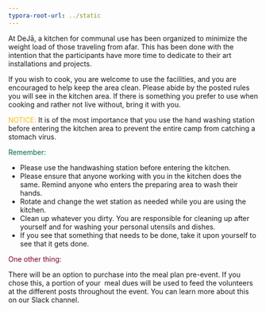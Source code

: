 ```yaml
---
typora-root-url: ../static
---
```


At DeJā, a kitchen for communal use has been organized to minimize the weight load of those traveling from afar.  This has been done with the intention that the participants have more time to dedicate to their art installations and projects.  

If you wish to cook, you are welcome to use the facilities, and you are encouraged to help keep the area clean.  Please abide by the posted rules you will see in the kitchen area. If there is something you prefer to use when cooking and rather not live without,  bring it with you.


 <span style="color:#fdb913;">NOTICE: </span>  It is of the most importance that you use the hand washing station before entering the kitchen area to prevent the entire camp from catching a stomach virus.

 <span style="color:#006a44;">Remember:</span>

- Please use the handwashing station before entering the kitchen.
- Please ensure that anyone working with you in the kitchen does the same. Remind anyone who enters the preparing area to wash their hands.
- Rotate and change the wet station as needed while you are using the kitchen.
- Clean up whatever you dirty. You are responsible for cleaning up after yourself and for washing your personal utensils and dishes.
- If you see that something that needs to be done, take it upon yourself to see that it gets done.



 <span style="color:#77011e;">One other thing:</span>

There will be an option to purchase into the meal plan pre-event.  If you chose this, a portion of your  meal dues will be used to feed the volunteers at the different posts throughout the event. You can learn more about this on our Slack channel.

